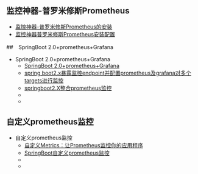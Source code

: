 ## 监控神器-普罗米修斯Prometheus
- [监控神器-普罗米修斯Prometheus的安装](https://blog.csdn.net/csolo/article/details/82460539)
- [监控神器普罗米修斯Prometheus安装配置](https://blog.csdn.net/ywd1992/article/details/85989259)

##　SpringBoot 2.0+prometheus+Grafana
- SpringBoot 2.0+prometheus+Grafana
    - [SpringBoot 2.0+prometheus+Grafana](https://blog.csdn.net/str0708/article/details/88405163)
    - [spring boot2.x暴露监控endpoint并配置prometheus及grafana对多个targets进行监控](https://blog.csdn.net/u013905744/article/details/97231735)
    - [springboot2.X整合prometheus监控](https://blog.csdn.net/qq_33430322/article/details/89488249)
    - []()
    - []()
    
## 自定义prometheus监控
- 自定义prometheus监控
    - [自定义Metrics：让Prometheus监控你的应用程序](https://blog.csdn.net/hxpjava1/article/details/80406222)
    - [SpringBoot自定义prometheus监控](https://blog.csdn.net/u010588262/article/details/83094560)
    - []()
    - []()